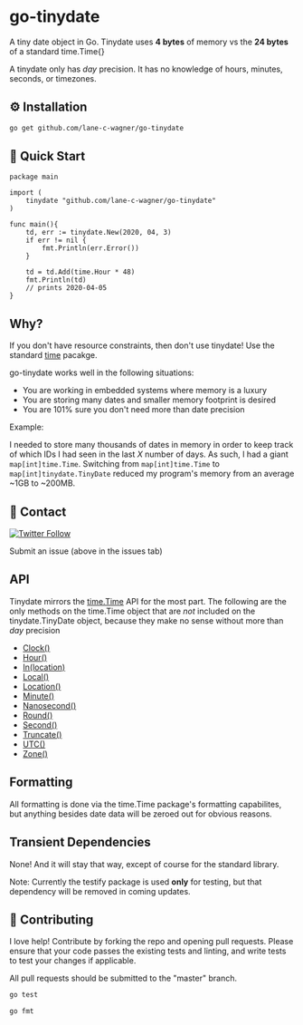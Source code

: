 # go-tinydate
A tiny date object in Go. Tinydate uses **4 bytes** of memory vs the **24 bytes** of a standard time.Time{}

A tinydate only has *day* precision. It has no knowledge of hours, minutes, seconds, or timezones.

## ⚙️ Installation

```bash
go get github.com/lane-c-wagner/go-tinydate
```

## 🚀 Quick Start

```golang
package main

import (
    tinydate "github.com/lane-c-wagner/go-tinydate"
)

func main(){
    td, err := tinydate.New(2020, 04, 3)
	if err != nil {
		fmt.Println(err.Error())
    }
    
    td = td.Add(time.Hour * 48)
    fmt.Println(td)
    // prints 2020-04-05
}
```


## Why?

If you don't have resource constraints, then don't use tinydate! Use the standard [time](https://golang.org/pkg/time/) pacakge.

go-tinydate works well in the following situations:

* You are working in embedded systems where memory is a luxury
* You are storing many dates and smaller memory footprint is desired
* You are 101% sure you don't need more than date precision

Example:

I needed to store many thousands of dates in memory in order to keep track of which IDs I had seen in the last *X* number of days. As such, I had a giant `map[int]time.Time`. Switching from `map[int]time.Time` to `map[int]tinydate.TinyDate` reduced my program's memory from an average ~1GB to ~200MB.

## 💬 Contact

[![Twitter Follow](https://img.shields.io/twitter/follow/wagslane.svg?label=Follow%20Wagslane&style=social)](https://twitter.com/intent/follow?screen_name=wagslane)

Submit an issue (above in the issues tab)

## API

Tinydate mirrors the [time.Time](https://golang.org/pkg/time/) API for the most part. The following are the only methods on the time.Time object that are *not* included on the tinydate.TinyDate object, because they make no sense without more than *day* precision

* [Clock()](https://golang.org/pkg/time/#Time.Clock)
* [Hour()](https://golang.org/pkg/time/#Time.Hour)
* [In(location)](https://golang.org/pkg/time/#Time.In)
* [Local()](https://golang.org/pkg/time/#Time.Local)
* [Location()](https://golang.org/pkg/time/#Time.Location)
* [Minute()](https://golang.org/pkg/time/#Time.Minute)
* [Nanosecond()](https://golang.org/pkg/time/#Time.Nanosecond)
* [Round()](https://golang.org/pkg/time/#Time.Round)
* [Second()](https://golang.org/pkg/time/#Time.Second)
* [Truncate()](https://golang.org/pkg/time/#Time.Truncate)
* [UTC()](https://golang.org/pkg/time/#Time.UTC)
* [Zone()](https://golang.org/pkg/time/#Time.Zone)

## Formatting 

All formatting is done via the time.Time package's formatting capabilites, but anything besides date data will be zeroed out for obvious reasons.

## Transient Dependencies

None! And it will stay that way, except of course for the standard library.

Note: Currently the testify package is used **only** for testing, but that dependency will be removed in coming updates.

## 👏 Contributing

I love help! Contribute by forking the repo and opening pull requests. Please ensure that your code passes the existing tests and linting, and write tests to test your changes if applicable.

All pull requests should be submitted to the "master" branch.

```bash
go test
```

```bash
go fmt
```
